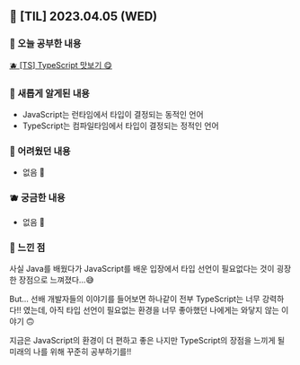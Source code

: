 ## 🍰 \[TIL\] 2023.04.05 (WED)

### 🍑 오늘 공부한 내용

[🫐 \[TS\] TypeScript 맛보기 😋](https://github.com/merryfraise/TIL/blob/main/TypeScript/TypeScript.md)

### 🍓 새롭게 알게된 내용

-   JavaScript는 런타임에서 타입이 결정되는 동적인 언어
-   TypeScript는 컴파일타임에서 타입이 결정되는 정적인 언어

### 🍒 어려웠던 내용

-   없음 🤭

### 🫐 궁금한 내용

-   없음 🤭

### 🐰 느낀 점

사실 Java를 배웠다가 JavaScript를 배운 입장에서 타입 선언이 필요없다는 것이 굉장한 장점으로 느껴졌다...😅

But... 선배 개발자들의 이야기를 들어보면 하나같이 전부 TypeScript는 너무 강력하다!! 였는데, 아직 타입 선언이 필요없는 환경을 너무 좋아했던 나에게는 와닿지 않는 이야기 🙃

지금은 JavaScript의 환경이 더 편하고 좋은 나지만 TypeScript의 장점을 느끼게 될 미래의 나를 위해 꾸준히 공부하기를!!
